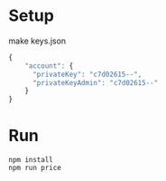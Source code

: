 # Setup
make keys.json
```javascript
{
    "account": {
      "privateKey": "c7d02615--",
      "privateKeyAdmin": "c7d02615--"
    }
}
```

# Run
```shell
npm install
npm run price
```
